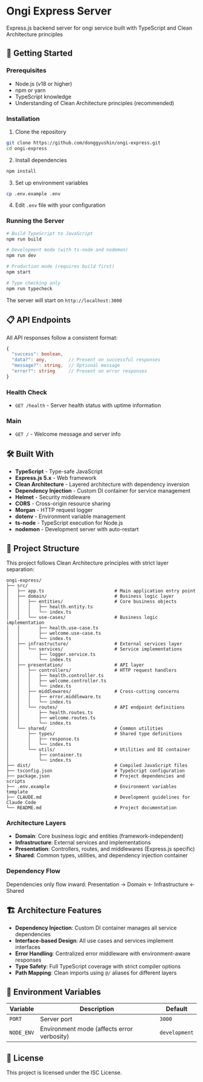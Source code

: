 # Ongi Express Server

Express.js backend server for ongi service built with TypeScript and Clean Architecture principles

## 🚀 Getting Started

### Prerequisites

- Node.js (v18 or higher)
- npm or yarn
- TypeScript knowledge
- Understanding of Clean Architecture principles (recommended)

### Installation

1. Clone the repository
```bash
git clone https://github.com/donggyushin/ongi-express.git
cd ongi-express
```

2. Install dependencies
```bash
npm install
```

3. Set up environment variables
```bash
cp .env.example .env
```

4. Edit `.env` file with your configuration

### Running the Server

```bash
# Build TypeScript to JavaScript
npm run build

# Development mode (with ts-node and nodemon)
npm run dev

# Production mode (requires build first)
npm start

# Type checking only
npm run typecheck
```

The server will start on `http://localhost:3000`

## 📋 API Endpoints

All API responses follow a consistent format:
```typescript
{
  "success": boolean,
  "data?": any,        // Present on successful responses
  "message?": string,  // Optional message
  "error?": string     // Present on error responses
}
```

### Health Check
- `GET /health` - Server health status with uptime information

### Main
- `GET /` - Welcome message and server info

## 🛠 Built With

- **TypeScript** - Type-safe JavaScript
- **Express.js 5.x** - Web framework
- **Clean Architecture** - Layered architecture with dependency inversion
- **Dependency Injection** - Custom DI container for service management
- **Helmet** - Security middleware
- **CORS** - Cross-origin resource sharing
- **Morgan** - HTTP request logger
- **dotenv** - Environment variable management
- **ts-node** - TypeScript execution for Node.js
- **nodemon** - Development server with auto-restart

## 📁 Project Structure

This project follows Clean Architecture principles with strict layer separation:

```
ongi-express/
├── src/
│   ├── app.ts                          # Main application entry point
│   ├── domain/                         # Business logic layer
│   │   ├── entities/                   # Core business objects
│   │   │   ├── health.entity.ts
│   │   │   └── index.ts
│   │   └── use-cases/                  # Business logic implementation
│   │       ├── health.use-case.ts
│   │       ├── welcome.use-case.ts
│   │       └── index.ts
│   ├── infrastructure/                 # External services layer
│   │   └── services/                   # Service implementations
│   │       ├── logger.service.ts
│   │       └── index.ts
│   ├── presentation/                   # API layer
│   │   ├── controllers/                # HTTP request handlers
│   │   │   ├── health.controller.ts
│   │   │   ├── welcome.controller.ts
│   │   │   └── index.ts
│   │   ├── middlewares/                # Cross-cutting concerns
│   │   │   ├── error.middleware.ts
│   │   │   └── index.ts
│   │   └── routes/                     # API endpoint definitions
│   │       ├── health.routes.ts
│   │       ├── welcome.routes.ts
│   │       └── index.ts
│   └── shared/                         # Common utilities
│       ├── types/                      # Shared type definitions
│       │   ├── response.ts
│       │   └── index.ts
│       └── utils/                      # Utilities and DI container
│           ├── container.ts
│           └── index.ts
├── dist/                               # Compiled JavaScript files
├── tsconfig.json                       # TypeScript configuration
├── package.json                        # Project dependencies and scripts
├── .env.example                        # Environment variables template
├── CLAUDE.md                           # Development guidelines for Claude Code
└── README.md                           # Project documentation
```

### Architecture Layers

- **Domain**: Core business logic and entities (framework-independent)
- **Infrastructure**: External services and implementations
- **Presentation**: Controllers, routes, and middlewares (Express.js specific)
- **Shared**: Common types, utilities, and dependency injection container

### Dependency Flow
Dependencies only flow inward: Presentation → Domain ← Infrastructure ← Shared

## 🏗️ Architecture Features

- **Dependency Injection**: Custom DI container manages all service dependencies
- **Interface-based Design**: All use cases and services implement interfaces
- **Error Handling**: Centralized error middleware with environment-aware responses
- **Type Safety**: Full TypeScript coverage with strict compiler options
- **Path Mapping**: Clean imports using `@/` aliases for different layers

## 🔧 Environment Variables

| Variable | Description | Default |
|----------|-------------|---------|
| `PORT` | Server port | `3000` |
| `NODE_ENV` | Environment mode (affects error verbosity) | `development` |

## 📝 License

This project is licensed under the ISC License.